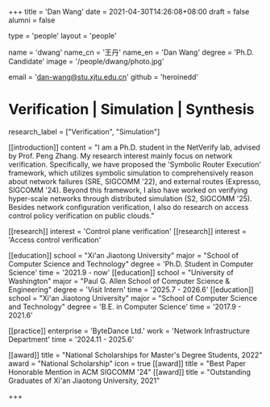 +++
title = 'Dan Wang'
date = 2021-04-30T14:26:08+08:00
draft = false
alumni = false

type = 'people'
layout = 'people'

name = 'dwang'
name_cn = '王丹'
name_en = 'Dan Wang'
degree = 'Ph.D. Candidate'
image = '/people/dwang/photo.jpg'

email = 'dan-wang@stu.xjtu.edu.cn'
github = 'heroinedd'

# Verification | Simulation | Synthesis
research_label = ["Verification", "Simulation"]

[[introduction]]
    content = "I am a Ph.D. student in the NetVerify lab, advised by Prof. Peng Zhang. My research interest mainly focus on network verification. Specifically, we have proposed the 'Symbolic Router Execution' framework, which utilizes symbolic simulation to comprehensively reason about network failures (SRE, SIGCOMM '22), and external routes (Expresso, SIGCOMM '24). Beyond this framework, I also have worked on verifying hyper-scale networks through distributed simulation (S2, SIGCOMM '25). Besides network configuration verification, I also do research on access control policy verification on public clouds."

[[research]]
    interest = 'Control plane verification'
[[research]]
    interest = 'Access control verification'

[[education]]
    school = "Xi'an Jiaotong University"
    major = "School of Computer Science and Technology"
    degree = 'Ph.D. Student in Computer Science'
    time = '2021.9 - now'
[[education]]
    school = "University of Washington"
    major = "Paul G. Allen School of Computer Science & Engineering"
    degree = 'Visit Intern'
    time = '2025.7 - 2026.6'
[[education]]
    school = "Xi'an Jiaotong University"
    major = "School of Computer Science and Technology"
    degree = 'B.E. in Computer Science'
    time = '2017.9 - 2021.6'

[[practice]]
    enterprise = 'ByteDance Ltd.'
    work = 'Network Infrastructure Department'
    time = '2024.11 - 2025.6'

[[award]]
    title = "National Scholarships for Master's Degree Students, 2022"
    award = "National Scholarship"
    icon = true
[[award]]
    title = "Best Paper Honorable Mention in ACM SIGCOMM '24"
[[award]]
    title = "Outstanding Graduates of Xi'an Jiaotong University, 2021"    

+++
